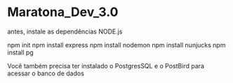 # Maratona_Dev_3.0

antes, instale as dependências NODE.js

npm init
npm install express
npm install nodemon
npm install nunjucks
npm install pg

Você também precisa ter instalado o PostgresSQL e o PostBird para acessar o banco de dados